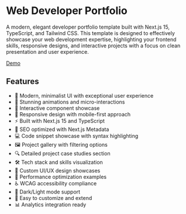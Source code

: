 # Web Developer Portfolio

A modern, elegant developer portfolio template built with Next.js 15, TypeScript, and Tailwind CSS. This template is designed to effectively showcase your web development expertise, highlighting your frontend skills, responsive designs, and interactive projects with a focus on clean presentation and user experience.

[Demo](https://www.devportfoliotemplates.com/portfolio-templates/web-developer)

## Features

- 🎨 Modern, minimalist UI with exceptional user experience
- 💅 Stunning animations and micro-interactions
- 🎯 Interactive component showcase
- 📱 Responsive design with mobile-first approach
- ⚡ Built with Next.js 15 and TypeScript
- 🎯 SEO optimized with Next.js Metadata
- 💻 Code snippet showcase with syntax highlighting
- 🖼️ Project gallery with filtering options
- 🔍 Detailed project case studies section
- 🛠️ Tech stack and skills visualization
- 🎨 Custom UI/UX design showcases
- 🚀 Performance optimization examples
- ♿ WCAG accessibility compliance
- 🌙 Dark/Light mode support
- 🔧 Easy to customize and extend
- 📊 Analytics integration ready
